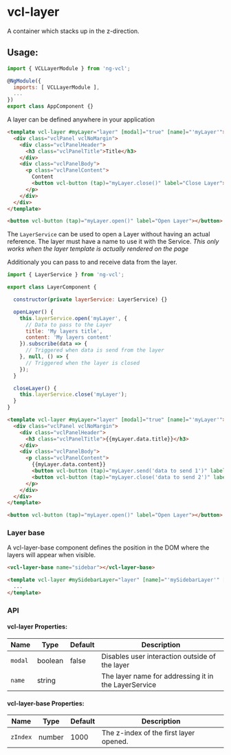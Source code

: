 # vcl-layer

A container which stacks up in the z-direction.

## Usage:

```js
import { VCLLayerModule } from 'ng-vcl';

@NgModule({
  imports: [ VCLLayerModule ],
  ...
})
export class AppComponent {}
```

A layer can be defined anywhere in your application

```html
<template vcl-layer #myLayer="layer" [modal]="true" [name]="'myLayer'">
  <div class="vclPanel vclNoMargin">
    <div class="vclPanelHeader">
      <h3 class="vclPanelTitle">Title</h3>
    </div>
    <div class="vclPanelBody">
      <p class="vclPanelContent">
        Content
        <button vcl-button (tap)="myLayer.close()" label="Close Layer"></button>
      </p>
    </div>
  </div>
</template>

<button vcl-button (tap)="myLayer.open()" label="Open Layer"></button>
```

The `LayerService` can be used to open a Layer without having an actual reference.
The layer must have a name to use it with the Service.
_This only works when the layer template is actually rendered on the page_

Additionaly you can pass to and receive data from the layer.

```js
import { LayerService } from 'ng-vcl';

export class LayerComponent {

  constructor(private layerService: LayerService) {}

  openLayer() {
    this.layerService.open('myLayer', {
      // Data to pass to the Layer
      title: 'My layers title',
      content: 'My layers content'
    }).subscribe(data => {
      // Triggered when data is send from the layer
    }, null, () => {
      // Triggered when the layer is closed
    });
  }

  closeLayer() {
    this.layerService.close('myLayer');
  }
}
```

```html
<template vcl-layer #myLayer="layer" [modal]="true" [name]="'myLayer'">
  <div class="vclPanel vclNoMargin">
    <div class="vclPanelHeader">
      <h3 class="vclPanelTitle">{{myLayer.data.title}}</h3>
    </div>
    <div class="vclPanelBody">
      <p class="vclPanelContent">
        {{myLayer.data.content}}
        <button vcl-button (tap)="myLayer.send('data to send 1')" label="Send data"></button>
        <button vcl-button (tap)="myLayer.close('data to send 2')" label="Close Layer"></button>
      </p>
    </div>
  </div>
</template>

<button vcl-button (tap)="myLayer.open()" label="Open Layer"></button>
```

### Layer base

A vcl-layer-base component defines the position in the DOM where the layers will appear when visible.

```html
<vcl-layer-base name="sidebar"></vcl-layer-base>
```
```html
<template vcl-layer #mySidebarLayer="layer" [name]="'mySidebarLayer'" [base]="'foo'">
  ...
</template>

```

### API

#### vcl-layer Properties:

| Name                | Type        | Default  | Description
| ------------        | ----------- | -------- |--------------
| `modal`             | boolean     | false    | Disables user interaction outside of the layer
| `name`              | string      |          | The layer name for addressing it in the LayerService

#### vcl-layer-base Properties:

| Name                | Type        | Default  | Description
| ------------        | ----------- | -------- |--------------
| `zIndex`            | number      | 1000     | The z-index of the first layer opened.
